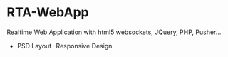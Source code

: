 # RTA-WebApp
Realtime Web Application with html5 websockets, JQuery, PHP, Pusher...

- PSD Layout
-Responsive Design

